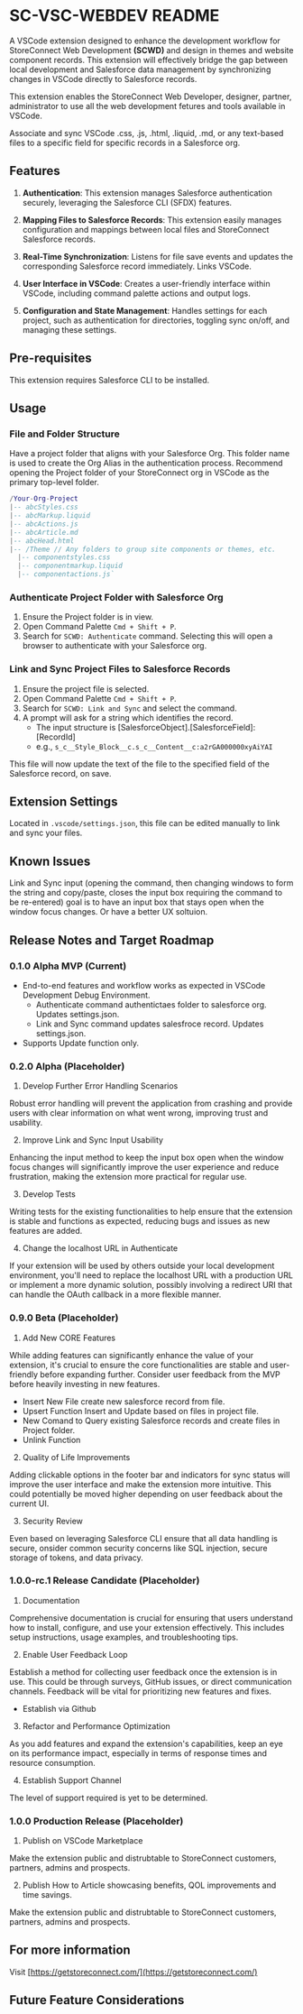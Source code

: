 # SC-VSC-WEBDEV README

A VSCode extension designed to enhance the development workflow for StoreConnect Web Development **(SCWD)** and design in themes and website component records. This extension will effectively bridge the gap between local development and Salesforce data management by synchronizing changes in VSCode directly to Salesforce records.

This extension enables the StoreConnect Web Developer, designer, partner, administrator to use all the web development fetures and tools available in VSCode.

Associate and sync VSCode .css, .js, .html, .liquid, .md, or any text-based files to a specific field for specific records in a Salesforce org.

## Features

1. **Authentication**: This extension manages Salesforce authentication securely, leveraging the Salesforce CLI (SFDX) features.

2. **Mapping Files to Salesforce Records**: This extension easily manages configuration and mappings between local files and StoreConnect Salesforce records.

3. **Real-Time Synchronization**: Listens for file save events and updates the corresponding Salesforce record immediately. Links VSCode.

4. **User Interface in VSCode**: Creates a user-friendly interface within VSCode, including command palette actions and output logs.

5. **Configuration and State Management**: Handles settings for each project, such as authentication for directories, toggling sync on/off, and managing these settings.

## Pre-requisites

This extension requires Salesforce CLI to be installed.

## Usage

### File and Folder Structure

Have a project folder that aligns with your Salesforce Org. This folder name is used to create the Org Alias in the authentication process. Recommend opening the Project folder of your StoreConnect org in VSCode as the primary top-level folder.

```lua
/Your-Org-Project
|-- abcStyles.css
|-- abcMarkup.liquid
|-- abcActions.js
|-- abcArticle.md
|-- abcHead.html
|-- /Theme // Any folders to group site components or themes, etc.
  |-- componentstyles.css
  |-- componentmarkup.liquid
  |-- componentactions.js` 
```

### Authenticate Project Folder with Salesforce Org

1. Ensure the Project folder is in view.
2. Open Command Palette `Cmd + Shift + P`.
3. Search for `SCWD: Authenticate` command. Selecting this will open a browser to authenticate with your Salesforce org.

### Link and Sync Project Files to Salesforce Records

1. Ensure the project file is selected.
2. Open Command Palette `Cmd + Shift + P`.
3. Search for `SCWD: Link and Sync` and select the command.
4. A prompt will ask for a string which identifies the record.
    - The input structure is [SalesforceObject].[SalesforceField]:[RecordId]
    - e.g., `s_c__Style_Block__c.s_c__Content__c:a2rGA000000xyAiYAI`

This file will now update the text of the file to the specified field of the Salesforce record, on save.

## Extension Settings

Located in `.vscode/settings.json`, this file can be edited manually to link and sync your files.

## Known Issues

 Link and Sync input (opening the command, then changing windows to form the string and copy/paste, closes the input box requiring the command to be re-entered) goal is to have an input box that stays open when the window focus changes. Or have a better UX soltuion.

## Release Notes and Target Roadmap

### 0.1.0 Alpha MVP (Current)

- End-to-end features and workflow works as expected in VSCode Development Debug Environment.
  - Authenticate command authentictaes folder to salesforce org. Updates settings.json.
  - Link and Sync command updates salesfroce record. Updates settings.json.
- Supports Update function only.

### 0.2.0 Alpha (Placeholder)

1. Develop Further Error Handling Scenarios

  Robust error handling will prevent the application from crashing and provide users with clear information on what went wrong, improving trust and usability.

2. Improve Link and Sync Input Usability

  Enhancing the input method to keep the input box open when the window focus changes will significantly improve the user experience and reduce frustration, making the extension more practical for regular use.

3. Develop Tests

  Writing tests for the existing functionalities to help ensure that the extension is stable and functions as expected, reducing bugs and issues as new features are added.

4. Change the localhost URL in Authenticate

  If your extension will be used by others outside your local development environment, you'll need to replace the localhost URL with a production URL or implement a more dynamic solution, possibly involving a redirect URI that can handle the OAuth callback in a more flexible manner.

### 0.9.0 Beta (Placeholder)

1. Add New CORE Features

  While adding features can significantly enhance the value of your extension, it's crucial to ensure the core functionalities are stable and user-friendly before expanding further. Consider user feedback from the MVP before heavily investing in new features.

  - Insert New File create new salesforce record from file.
  - Upsert Function Insert and Update based on files in project file.
  - New Comand to Query existing Salesforce records and create files in Project folder.
  - Unlink Function

2. Quality of Life Improvements

  Adding clickable options in the footer bar and indicators for sync status will improve the user interface and make the extension more intuitive. This could potentially be moved higher depending on user feedback about the current UI.

3. Security Review

  Even based on leveraging Salesforce CLI ensure that all data handling is secure, onsider common security concerns like SQL injection, secure storage of tokens, and data privacy.

### 1.0.0-rc.1 Release Candidate (Placeholder)

1. Documentation

  Comprehensive documentation is crucial for ensuring that users understand how to install, configure, and use your extension effectively. This includes setup instructions, usage examples, and troubleshooting tips.

2. Enable User Feedback Loop

  Establish a method for collecting user feedback once the extension is in use. This could be through surveys, GitHub issues, or direct communication channels. Feedback will be vital for prioritizing new features and fixes.

  - Establish via Github

3. Refactor and Performance Optimization

  As you add features and expand the extension's capabilities, keep an eye on its performance impact, especially in terms of response times and resource consumption.

4. Establish Support Channel

  The level of support required is yet to be determined.

### 1.0.0 Production Release (Placeholder)

1. Publish on VSCode Marketplace

  Make the extension public and distrubtable to StoreConnect customers, partners, admins and prospects.  

2. Publish How to Article showcasing benefits, QOL improvements and time savings.

  Make the extension public and distrubtable to StoreConnect customers, partners, admins and prospects.  

## For more information

Visit [https://getstoreconnect.com/](https://getstoreconnect.com/)

## Future Feature Considerations
